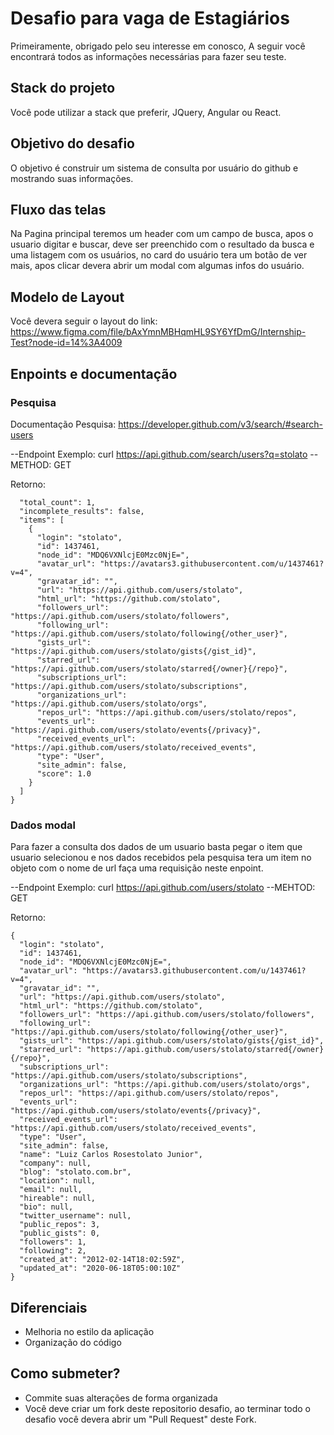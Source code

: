 # Desafio para vaga de Estagiários

Primeiramente, obrigado pelo seu interesse em conosco,
A seguir você encontrará todos as informações necessárias para fazer seu teste.

## Stack do projeto

Você pode utilizar a stack que preferir, JQuery, Angular ou React.

## Objetivo do desafio

O objetivo é construir um sistema de consulta por usuário do github e mostrando suas informações.

## Fluxo das telas

Na Pagina principal teremos um header com um campo de busca, apos o usuario digitar e buscar, deve ser preenchido com o resultado da busca e uma listagem com os usuários, no card do usuário tera um botão de ver mais, apos clicar devera abrir um modal com algumas infos do usuário.

## Modelo de Layout

Você devera seguir o layout do link: https://www.figma.com/file/bAxYmnMBHqmHL9SY6YfDmG/Internship-Test?node-id=14%3A4009

## Enpoints e documentação

### Pesquisa
Documentação Pesquisa: https://developer.github.com/v3/search/#search-users

--Endpoint Exemplo: curl https://api.github.com/search/users?q=stolato
--METHOD: GET

Retorno:
```{
  "total_count": 1,
  "incomplete_results": false,
  "items": [
    {
      "login": "stolato",
      "id": 1437461,
      "node_id": "MDQ6VXNlcjE0Mzc0NjE=",
      "avatar_url": "https://avatars3.githubusercontent.com/u/1437461?v=4",
      "gravatar_id": "",
      "url": "https://api.github.com/users/stolato",
      "html_url": "https://github.com/stolato",
      "followers_url": "https://api.github.com/users/stolato/followers",
      "following_url": "https://api.github.com/users/stolato/following{/other_user}",
      "gists_url": "https://api.github.com/users/stolato/gists{/gist_id}",
      "starred_url": "https://api.github.com/users/stolato/starred{/owner}{/repo}",
      "subscriptions_url": "https://api.github.com/users/stolato/subscriptions",
      "organizations_url": "https://api.github.com/users/stolato/orgs",
      "repos_url": "https://api.github.com/users/stolato/repos",
      "events_url": "https://api.github.com/users/stolato/events{/privacy}",
      "received_events_url": "https://api.github.com/users/stolato/received_events",
      "type": "User",
      "site_admin": false,
      "score": 1.0
    }
  ]
}
```

### Dados modal

Para fazer a consulta dos dados de um usuario basta pegar o item que usuario selecionou e nos dados recebidos pela pesquisa tera um item no objeto com o nome de url faça uma requisição neste enpoint.

--Endpoint Exemplo: curl https://api.github.com/users/stolato
--MEHTOD: GET

Retorno: 
```
{
  "login": "stolato",
  "id": 1437461,
  "node_id": "MDQ6VXNlcjE0Mzc0NjE=",
  "avatar_url": "https://avatars3.githubusercontent.com/u/1437461?v=4",
  "gravatar_id": "",
  "url": "https://api.github.com/users/stolato",
  "html_url": "https://github.com/stolato",
  "followers_url": "https://api.github.com/users/stolato/followers",
  "following_url": "https://api.github.com/users/stolato/following{/other_user}",
  "gists_url": "https://api.github.com/users/stolato/gists{/gist_id}",
  "starred_url": "https://api.github.com/users/stolato/starred{/owner}{/repo}",
  "subscriptions_url": "https://api.github.com/users/stolato/subscriptions",
  "organizations_url": "https://api.github.com/users/stolato/orgs",
  "repos_url": "https://api.github.com/users/stolato/repos",
  "events_url": "https://api.github.com/users/stolato/events{/privacy}",
  "received_events_url": "https://api.github.com/users/stolato/received_events",
  "type": "User",
  "site_admin": false,
  "name": "Luiz Carlos Rosestolato Junior",
  "company": null,
  "blog": "stolato.com.br",
  "location": null,
  "email": null,
  "hireable": null,
  "bio": null,
  "twitter_username": null,
  "public_repos": 3,
  "public_gists": 0,
  "followers": 1,
  "following": 2,
  "created_at": "2012-02-14T18:02:59Z",
  "updated_at": "2020-06-18T05:00:10Z"
}
```

## Diferenciais

- Melhoria no estilo da aplicação
- Organização do código

## Como submeter?

- Commite suas alterações de forma organizada
- Você deve criar um fork deste repositorio desafio, ao terminar todo o desafio você devera abrir um "Pull Request" deste Fork.